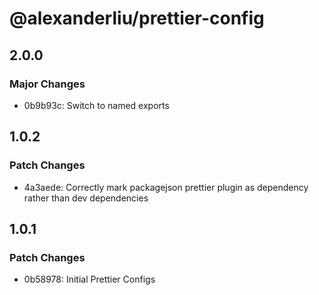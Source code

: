 # @alexanderliu/prettier-config

## 2.0.0

### Major Changes

- 0b9b93c: Switch to named exports

## 1.0.2

### Patch Changes

- 4a3aede: Correctly mark packagejson prettier plugin as dependency rather than dev dependencies

## 1.0.1

### Patch Changes

- 0b58978: Initial Prettier Configs
